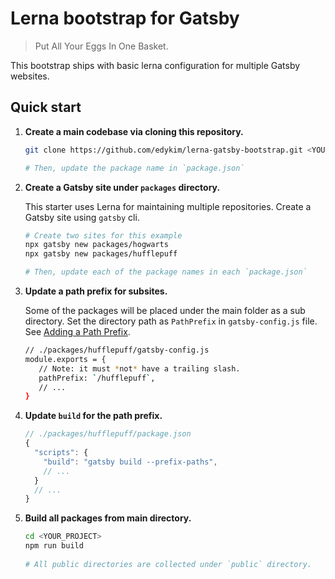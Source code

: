 # Lerna bootstrap for Gatsby

> Put All Your Eggs In One Basket.

This bootstrap ships with basic lerna configuration for multiple Gatsby websites.

## Quick start

1. **Create a main codebase via cloning this repository.**

   ```sh
   git clone https://github.com/edykim/lerna-gatsby-bootstrap.git <YOUR_PROJECT> && cd <YOUR_PROJECT>
   
   # Then, update the package name in `package.json`
   ```

2. **Create a Gatsby site under `packages` directory.**

   This starter uses Lerna for maintaining multiple repositories. Create a Gatsby site using `gatsby` cli.

   ```sh
   # Create two sites for this example
   npx gatsby new packages/hogwarts
   npx gatsby new packages/hufflepuff
   
   # Then, update each of the package names in each `package.json`
   ```

3. **Update a path prefix for subsites.**

   Some of the packages will be placed under the main folder as a sub directory. Set the directory path as `PathPrefix` in `gatsby-config.js` file. See [Adding a Path Prefix](https://www.gatsbyjs.org/docs/path-prefix/).
   
   ```sh
   // ./packages/hufflepuff/gatsby-config.js
   module.exports = {
      // Note: it must *not* have a trailing slash.
      pathPrefix: `/hufflepuff`,
      // ...
   }
   ```

4. **Update `build` for the path prefix.**

   ```js
   // ./packages/hufflepuff/package.json
   {
     "scripts": {
       "build": "gatsby build --prefix-paths", 
       // ...
     }
     // ...
   }
   ```

5. **Build all packages from main directory.**

   ```sh
   cd <YOUR_PROJECT>
   npm run build
    
   # All public directories are collected under `public` directory.
   ```
